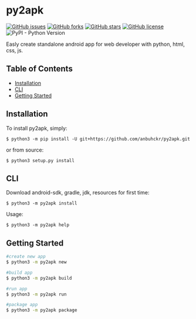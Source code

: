 # py2apk

[![GitHub issues](https://img.shields.io/github/issues/anbuhckr/py2apk)](https://github.com/anbuhckr/py2apk/issues)
[![GitHub forks](https://img.shields.io/github/forks/anbuhckr/py2apk)](https://github.com/anbuhckr/py2apk/network)
[![GitHub stars](https://img.shields.io/github/stars/anbuhckr/py2apk)](https://github.com/anbuhckr/py2apk/stargazers)
[![GitHub license](https://img.shields.io/github/license/anbuhckr/py2apk)](./LICENSE)
![PyPI - Python Version](https://img.shields.io/badge/python-3.6%20%7C%203.7%20%7C%203.8%20%7C%203.9-blue)

Easly create standalone android app for web developer with python, html, css, js.

## Table of Contents

* [Installation](#installation)
* [CLI](#CLI)
* [Getting Started](#getting-started)


## Installation

To install py2apk, simply:

```
$ python3 -m pip install -U git+https://github.com/anbuhckr/py2apk.git
```

or from source:

```
$ python3 setup.py install
```

## CLI

Download android-sdk, gradle, jdk, resources for first time:

```
$ python3 -m py2apk install
```

Usage:

```
$ python3 -m py2apk help
```

## Getting Started

``` bash
#create new app
$ python3 -m py2apk new

#build app
$ python3 -m py2apk build

#run app
$ python3 -m py2apk run

#package app
$ python3 -m py2apk package
```
